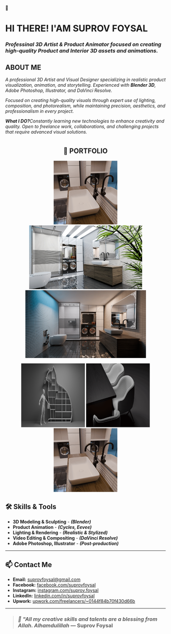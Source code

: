 👋
# **HI THERE! I'AM SUPROV FOYSAL**
### <i>**Professinal 3D Artist & Product Animator** focused on creating high-quality **Product** and **Interior** 3D assets and animations.</i> 

<h2><B>ABOUT ME</B></h2>
<i>A professional 3D Artist and Visual Designer specializing in realistic product visualization, animation, and storytelling. Experienced with <b>Blender 3D</b>, Adobe Photoshop, Illustrator, and DaVinci Resolve.

Focused on creating high-quality visuals through expert use of lighting, composition, and photorealism, while maintaining precision, aesthetics, and professionalism in every project.

<b>What I DO?</b>Constantly learning new technologies to enhance creativity and quality. Open to freelance work, collaborations, and challenging projects that require advanced visual solutions.</i>


# <h2 align="center">📂 PORTFOLIO</h2>


<p align="center">
  <img src="https://raw.githubusercontent.com/suprovfoysal/suprovfoysal/main/WATER TAB.png" alt="Work 1" width="200" height="200">
  <img src="https://raw.githubusercontent.com/suprovfoysal/suprovfoysal/main/BATH ROOM TREE.jpg" alt="Work 2" width="355" height="200">
  <img src="https://raw.githubusercontent.com/suprovfoysal/suprovfoysal/main/BATH ROOM.png" alt="Work 3" width="379" height="auto">
</p>
<p align="center">
  <img src="https://raw.githubusercontent.com/suprovfoysal/suprovfoysal/main/CAT SELF.png" alt="Work 4" width="200" height="200">
  <img src="https://raw.githubusercontent.com/suprovfoysal/suprovfoysal/main/CHAIR TABLE.png" alt="Work 5" width="200" height="200">
  <img src="https://raw.githubusercontent.com/suprovfoysal/suprovfoysal/main/WATER TAB.png" alt="Work 6" width="200" height="200">
</p>

## 🛠️ Skills & Tools
- **3D Modeling & Sculpting** - ***(Blender)***
- **Product Animation** - ***(Cycles, Eevee)***
- **Lighting & Rendering** - ***(Realistic & Stylized)***
- **Video Editing & Compositing** - ***(DaVinci Resolve)***
- **Adobe Photoshop, Illustrator** - ***(Post-production)***
---

## 📫 Contact Me

- **Email:** suprovfoysal@gmail.com  
- **Facebook:** [facebook.com/suprovfoysal](https://facebook.com/suprovfoysal)  
- **Instagram:** [instagram.com/suprov.foysal](https://instagram.com/suprov.foysal)  
- **LinkedIn:** [linkedin.com/in/suprovfoysal](https://linkedin.com/in/suprovfoysal)  
- **Upwork:** [upwork.com/freelancers/~0144f84b70f430d66b](https://www.upwork.com/freelancers/~0144f84b70f430d66b)  

---

> ### ***🌿 "All my creative skills and talents are a blessing from Allah. Alhamdulillah*** — Suprov Foysal

